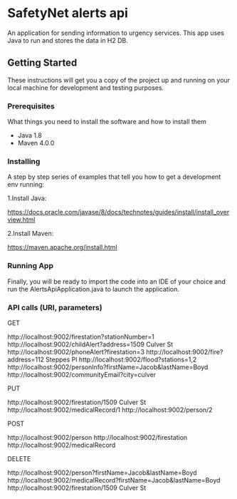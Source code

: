 # SafetyNet alerts api
An application for sending information to urgency services.
This app uses Java to run and stores the data in H2 DB.

## Getting Started

These instructions will get you a copy of the project up and running on your local machine for development and testing purposes. 

### Prerequisites

What things you need to install the software and how to install them

- Java 1.8
- Maven 4.0.0

### Installing

A step by step series of examples that tell you how to get a development env running:

1.Install Java:

https://docs.oracle.com/javase/8/docs/technotes/guides/install/install_overview.html

2.Install Maven:

https://maven.apache.org/install.html

### Running App

Finally, you will be ready to import the code into an IDE of your choice and run the AlertsApiApplication.java to launch the application.

### API calls (URI, parameters)
GET

http://localhost:9002/firestation?stationNumber=1
http://localhost:9002/childAlert?address=1509 Culver St
http://localhost:9002/phoneAlert?firestation=3
http://localhost:9002/fire?address=112 Steppes Pl
http://localhost:9002/flood?stations=1,2
http://localhost:9002/personInfo?firstName=Jacob&lastName=Boyd
http://localhost:9002/communityEmail?city=culver


PUT

http://localhost:9002/firestation/1509 Culver St
http://localhost:9002/medicalRecord/1
http://localhost:9002/person/2


POST

http://localhost:9002/person
http://localhost:9002/firestation
http://localhost:9002/medicalRecord


DELETE

http://localhost:9002/person?firstName=Jacob&lastName=Boyd
http://localhost:9002/medicalRecord?firstName=Jacob&lastName=Boyd
http://localhost:9002/firestation/1509 Culver St